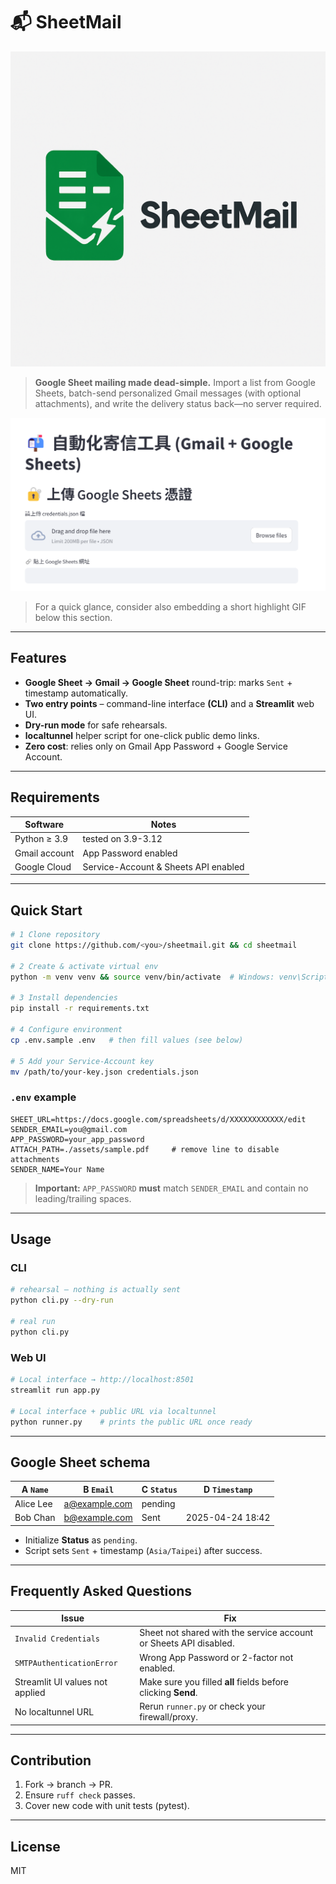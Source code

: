 # 📬 SheetMail

![SheetMail Logo](assets/logo.png)

> **Google Sheet mailing made dead-simple.** Import a list from Google Sheets, batch-send personalized Gmail messages (with optional attachments), and write the delivery status back—no server required.

[![Watch the demo](assets/demo_thumbnail.png)](https://youtu.be/yMJEbBpenPE "Click to watch the 51-second demo")

> For a quick glance, consider also embedding a short highlight GIF below this section.

---

## Features

- **Google Sheet → Gmail → Google Sheet** round-trip: marks `Sent` + timestamp automatically.
- **Two entry points** – command-line interface **(CLI)** and a **Streamlit** web UI.
- **Dry-run mode** for safe rehearsals.
- **localtunnel** helper script for one-click public demo links.
- **Zero cost**: relies only on Gmail App Password + Google Service Account.

---

## Requirements

| Software | Notes |
|----------|-------|
| Python ≥ 3.9 | tested on 3.9-3.12 |
| Gmail account | App Password enabled |
| Google Cloud | Service-Account & Sheets API enabled |

---

## Quick Start

```bash
# 1 Clone repository
git clone https://github.com/<you>/sheetmail.git && cd sheetmail

# 2 Create & activate virtual env
python -m venv venv && source venv/bin/activate  # Windows: venv\Scripts\activate

# 3 Install dependencies
pip install -r requirements.txt

# 4 Configure environment
cp .env.sample .env   # then fill values (see below)

# 5 Add your Service-Account key
mv /path/to/your-key.json credentials.json
```

### `.env` example

```dotenv
SHEET_URL=https://docs.google.com/spreadsheets/d/XXXXXXXXXXXX/edit
SENDER_EMAIL=you@gmail.com
APP_PASSWORD=your_app_password
ATTACH_PATH=./assets/sample.pdf     # remove line to disable attachments
SENDER_NAME=Your Name
```

> **Important:** `APP_PASSWORD` **must** match `SENDER_EMAIL` and contain no leading/trailing spaces.

---

## Usage

### CLI

```bash
# rehearsal – nothing is actually sent
python cli.py --dry-run

# real run
python cli.py
```

### Web UI

```bash
# Local interface → http://localhost:8501
streamlit run app.py

# Local interface + public URL via localtunnel
python runner.py    # prints the public URL once ready
```

---

## Google Sheet schema

| A `Name` | B `Email` | C `Status` | D `Timestamp` |
|----------|-----------|------------|---------------|
| Alice Lee | a@example.com | pending |               |
| Bob Chan  | b@example.com | Sent    | 2025-04-24 18:42 |

- Initialize **Status** as `pending`.
- Script sets `Sent` + timestamp (`Asia/Taipei`) after success.

---

## Frequently Asked Questions

| Issue | Fix |
|-------|-----|
| `Invalid Credentials` | Sheet not shared with the service account or Sheets API disabled. |
| `SMTPAuthenticationError` | Wrong App Password or 2-factor not enabled. |
| Streamlit UI values not applied | Make sure you filled **all** fields before clicking **Send**. |
| No localtunnel URL | Rerun `runner.py` or check your firewall/proxy. |

---

## Contribution

1. Fork → branch → PR.
2. Ensure `ruff check` passes.
3. Cover new code with unit tests (pytest).

---

## License

MIT
